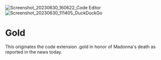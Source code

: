 ![Screenshot_20230630_160622_Code Editor](https://github.com/MyloCyrus/Gold/assets/106925214/ba3bbb75-c5b9-4075-8a2a-722f037245c9)
![Screenshot_20230630_111405_DuckDuckGo](https://github.com/MyloCyrus/Gold/assets/106925214/86d94687-1439-4fd5-999b-e7a559c7ba6f)
# Gold
This originates the code extension .gold in honor of Madonna's death as reported in the news today.
